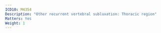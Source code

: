 ```yaml
---
ICD10: M4354
Description: "Other recurrent vertebral subluxation: Thoracic region"
Matters: Yes
Weight: 1
---
```

